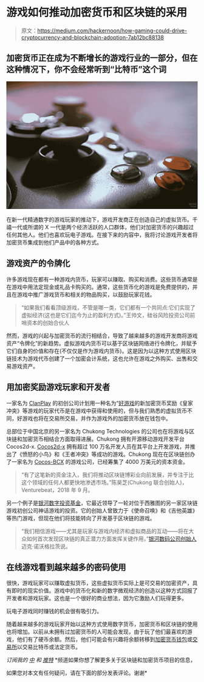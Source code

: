 # 游戏如何推动加密货币和区块链的采用

> 原文：<https://medium.com/hackernoon/how-gaming-could-drive-cryptocurrency-and-blockchain-adoption-7ab12bc88138>

## 加密货币正在成为不断增长的游戏行业的一部分，但在这种情况下，你不会经常听到“比特币”这个词

![](img/e30349bc851b5c3ccdd2033f07cd6462.png)

在新一代精通数字的游戏玩家的推动下，游戏开发商正在创造自己的虚拟货币。千禧一代或所谓的 X 一代是两个经济活跃的人口群体，他们对加密货币的兴趣超过任何其他人。他们也喜欢玩电子游戏。在接下来的内容中，我将讨论游戏开发者将加密货币集成到他们产品中的各种方式。

## 游戏资产的令牌化

许多游戏现在都有一种游戏内货币，玩家可以赚取、购买和消费。这些货币通常是在游戏中用法定现金或礼品卡购买的。通常，这些货币化的游戏是免费提供的，并且在游戏中推广游戏货币和相关的物品购买，以鼓励玩家花钱。

> “如果我们看看顶级游戏，不管是哪一类，它们都有一个共同点:它们实现了虚拟经济(这也是它们迄今为止的盈利方式)。”王帅文，硅谷风险投资公司前哨资本的创始合伙人

然而，游戏的兴起与加密货币的流行相结合，导致了越来越多的游戏开发商将游戏资产“令牌化”的新趋势。虚拟游戏内货币可以基于区块链网络进行令牌化，并赋予它们自身的价值和存在(不仅仅是作为游戏内货币)。这是因为以这种方式使用区块链技术为游戏代币创建了一个加密会计系统，这也允许在游戏之外购买、出售和交易游戏资产。

## 用加密奖励游戏玩家和开发者

一家名为 [ClanPlay](http://www.clan-play.com/) 的初创公司计划用一种名为“[好游戏](https://youtu.be/8UlZWwzG2Zg)的新加密货币奖励《皇家冲突》等游戏的玩家代币是在游戏中获得和使用的，但与我们熟悉的虚拟货币不同，好游戏也将在交易所交易，并作为游戏外的加密货币放在钱包中。

总部位于中国北京的另一家名为 Chukong Technologies 的公司也在将游戏与区块链和加密货币相结合方面取得进展。Chukong 拥有开源移动游戏开发平台 Cocos2d-x. [Cocos2d-x](https://cocos2d-x.org/) 拥有超过 100 万名开发人员在其平台上开发游戏，并推出了《愤怒的小鸟》和《王者冲突》等成功的游戏。Chukong 现在在区块链创办了一家名为 [Cocos-BCX](https://venturebeat.com/2018/09/13/cocos-bcx-raises-40-million-to-develop-blockchain-gaming-platform/) 的游戏公司，已经筹集了 4000 万美元的资本资金。

> “有了这笔新的资金注入，我们将推动区块链博彩业向前发展，并专注于比这个领域的任何人都更快地渗透市场。”陈昊芝(Chukong 联合创始人)，Venturebeat，2018 年 9 月。

另一个例子是[银河数字投资基金](https://www.galaxydigital.io/services/principal-investments/)，它最近领导了一轮对位于西雅图的另一家区块链游戏初创公司神话游戏的投资。它的创始人曾致力于《使命召唤》和《吉他英雄》等热门游戏，但现在他们将技能转向了开发基于区块链的游戏。

> “我们相信游戏——尤其是玩家与游戏内经济和虚拟商品的互动——将在大众如何首次发现区块链的真正潜力方面发挥关键作用，”[银河数码公司创始人](https://gamedaily.biz/article/388/activision-blizzard-vets-launch-mythical-games)迈克·诺沃格拉茨说。

## 在线游戏看到越来越多的密码使用

很快，游戏玩家可以赚取虚拟货币，这些虚拟货币实际上是可交易的加密资产，具有即时的现实价值。游戏中的货币化和新的数字微观经济的创造以这种方式回报了开发者和游戏玩家。这也是一个很好的商业想法，因为它激励人们玩得更多。

玩电子游戏同时赚钱的机会很有吸引力。

随着越来越多的游戏玩家开始以这种方式使用数字货币，加密货币和区块链的使用也将增加。以前从未拥有过加密货币的人可能会发现，由于玩了他们最喜欢的游戏，他们有了硬币余额。然后，他们可能会有兴趣将余额转移到[加密货币钱包](/swlh/best-cryptocurrency-wallets-for-2019-20eda6935cce)或[交易所](https://hackernoon.com/which-is-the-right-cryptocurrency-exchange-for-you-ecf0cc8f9477)以交易比特币或法定货币。

*订阅我的* [*中*](/@minadown) *和* [*推特*](https://twitter.com/minad21) *频道如果你想了解更多关于区块链和加密货币项目的信息，

如果您对本文有任何疑问，请在下面的部分发表评论。谢谢*